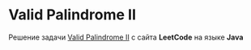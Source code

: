 # Valid Palindrome II
Решение задачи [Valid Palindrome II](https://leetcode.com/problems/valid-palindrome-ii/) c сайта **LeetCode** на языке **Java**